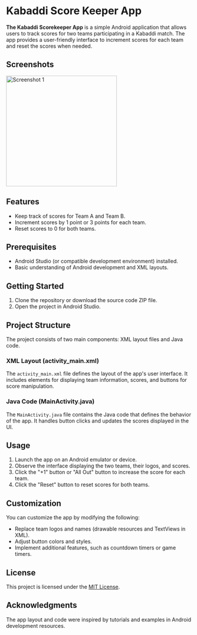 # Kabaddi Score Keeper App

**The Kabaddi Scorekeeper App** is a simple Android application that allows users to track scores for two teams participating in a Kabaddi match. The app provides a user-friendly interface to increment scores for each team and reset the scores when needed.

## Screenshots

<img src="https://github.com/ano-ny-mous/Kabaddi-Score-Keeper-App/assets/91519560/d4ebfd58-9c88-4511-8ca8-5b3b112fca94" alt="Screenshot 1" width="300" >

## Features

- Keep track of scores for Team A and Team B.
- Increment scores by 1 point or 3 points for each team.
- Reset scores to 0 for both teams.

## Prerequisites

- Android Studio (or compatible development environment) installed.
- Basic understanding of Android development and XML layouts.

## Getting Started

1. Clone the repository or download the source code ZIP file.
2. Open the project in Android Studio.

## Project Structure

The project consists of two main components: XML layout files and Java code.

### XML Layout (activity_main.xml)

The `activity_main.xml` file defines the layout of the app's user interface. It includes elements for displaying team information, scores, and buttons for score manipulation.

### Java Code (MainActivity.java)

The `MainActivity.java` file contains the Java code that defines the behavior of the app. It handles button clicks and updates the scores displayed in the UI.

## Usage

1. Launch the app on an Android emulator or device.
2. Observe the interface displaying the two teams, their logos, and scores.
3. Click the "+1" button or "All Out" button to increase the score for each team.
4. Click the "Reset" button to reset scores for both teams.

## Customization

You can customize the app by modifying the following:

- Replace team logos and names (drawable resources and TextViews in XML).
- Adjust button colors and styles.
- Implement additional features, such as countdown timers or game timers.

## License

This project is licensed under the [MIT License](LICENSE).

## Acknowledgments

The app layout and code were inspired by tutorials and examples in Android development resources.

 
